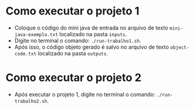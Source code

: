# Como executar o projeto 1
- Coloque o código do mini java de entrada no arquivo de texto `mini-java-exemplo.txt` localizado na pasta `inputs`.
- Digite no terminal o comando: `./run-trabalho1.sh`.
- Após isso, o código objeto gerado é salvo no arquivo de texto `object-code.txt` localizado na pasta `outputs`. 

# Como executar o projeto 2
- Após executar o projeto 1, digite no terminal o comando: `./run-trabalho2.sh`.